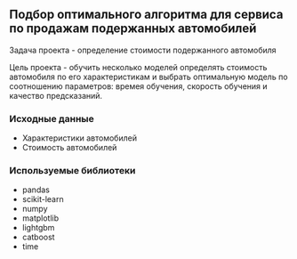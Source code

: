 ## Подбор оптимального алгоритма для сервиса по продажам подержанных автомобилей 

Задача проекта - определение стоимости подержанного автомобиля

Цель проекта - обучить несколько моделей определять стоимость автомобиля по его характеристикам 
и выбрать оптимальную модель по соотношению параметров: времея обучения, скорость обучения и качество предсказаний.

### Исходные данные

* Характеристики автомобилей
* Стоимость автомобилей

### Используемые библиотеки
- pandas
- scikit-learn
- numpy
- matplotlib
- lightgbm
- catboost
- time
